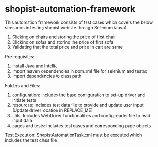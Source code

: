 # shopist-automation-framework
This automation framework consists of test cases which covers the below scenarios in testing shopist website through Selenium (Java)

  1. Clicking on chairs and storing the price of first chair 
  2. Clicking on sofas and storing the price of first sofa
  3. Validating that the total price and price in cart are same

Pre-requisites:
  1. Install Java and IntelliJ
  2. Import maven dependencies in pom.xml file for selenium and testng
  3. Import dependencies to class path 

Folders and Files:
  1. configuration: Includes the base configuration to set-up driver and initiate tests
  2. resources: Includes test data file to provide and update user input (Update driver location in REPLACE_ME)
  3. utils: Includes WebDriver functionalities and config reader file to read input data
  4. pages and tests: Includes test cases and corresponding page objects

Test Execution:
ShopistAutomationTask.xml must be executed which includes the test class file.


